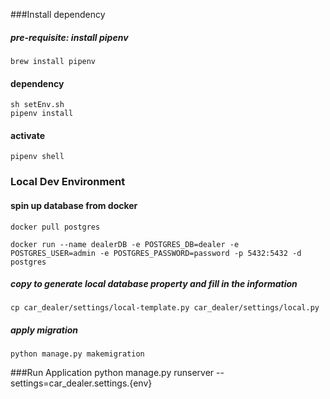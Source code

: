 ###Install dependency
##### pre-requisite: install pipenv
    brew install pipenv
#### dependency
	sh setEnv.sh
	pipenv install
#### activate
    pipenv shell
	
### Local Dev Environment
#### spin up database from docker
	docker pull postgres

	docker run --name dealerDB -e POSTGRES_DB=dealer -e POSTGRES_USER=admin -e POSTGRES_PASSWORD=password -p 5432:5432 -d postgres

##### copy to generate local database property and fill in the information
	cp car_dealer/settings/local-template.py car_dealer/settings/local.py

##### apply migration
	python manage.py makemigration

###Run Application
    python manage.py runserver --settings=car_dealer.settings.{env}